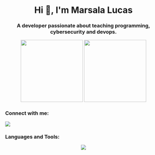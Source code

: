 <h1 align="center">Hi 👋, I'm Marsala Lucas</h1>
<h3 align="center">A developer passionate about teaching programming, cybersecurity and devops.</h3>

<div align="center">
<img src="https://github-readme-stats.vercel.app/api?username=LucasMarsala&theme=dark&show_icons=true" height="200px">
<img src="https://github-readme-stats-sigma-five.vercel.app/api/top-langs/?username=LucasMarsala&theme=tokyonight&layout=compact" height="200px">

<h3 align="left">Connect with me:</h3>
<p align="left">
  <a href="https://www.linkedin.com/in/lucas-marsala/">
    <img src="https://skillicons.dev/icons?i=linkedin" />
  </a>
</p>

<h3 align="left">Languages and Tools:</h3>
<p align="center">
  <a href="https://skillicons.dev">
    <img src="https://skillicons.dev/icons?i=git,github,gitlab,postman,html,css,bootstrap,wordpress,javascript,nodejs,c,cpp,python,php,flutter,dart,postgresql,mysql,bash,docker,kubernetes,jenkins,atom,photoshop,illustrator,linux,linkedin,cmake,emacs,md," />
  </a>
</p>
